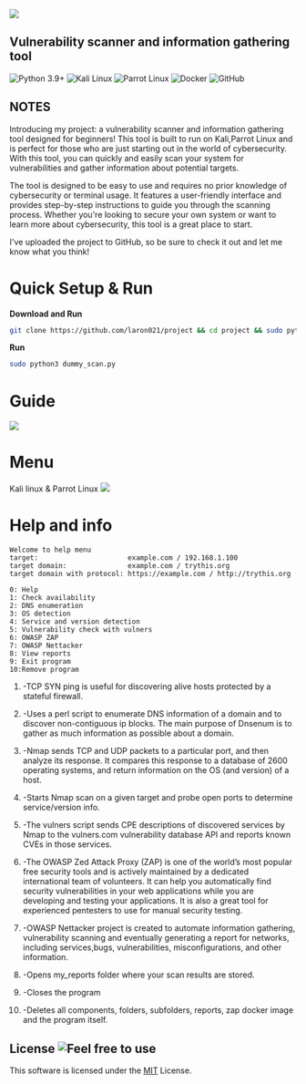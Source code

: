 ![](https://github.com/laron021/project/blob/main/sample/dummy.png)


## Vulnerability scanner and information gathering tool
![Python 3.9+](https://img.shields.io/badge/Python-3.9+-blue?style=for-the-badge&logo=Python&logoColor=informational&color=blue)
![Kali Linux](https://img.shields.io/static/v1?style=for-the-badge&message=Kali+Linux&color=557C94&logo=Kali+Linux&logoColor=FFFFFF&label=)
![Parrot Linux](https://img.shields.io/badge/Parrot%20Linux-brightgreen?style=for-the-badge&logo=Parrot&logoColor=white&color=44A833)
![Docker](https://img.shields.io/badge/-Docker-black?style=for-the-badge&logo=docker)
![GitHub](https://img.shields.io/badge/-GitHub-181717?style=for-the-badge&logo=github)


## NOTES
Introducing my project: a vulnerability scanner and information gathering tool designed for beginners! This tool is built to run on Kali,Parrot Linux and is perfect for those who are just starting out in the world of cybersecurity. With this tool, you can quickly and easily scan your system for vulnerabilities and gather information about potential targets.

The tool is designed to be easy to use and requires no prior knowledge of cybersecurity or terminal usage. It features a user-friendly interface and provides step-by-step instructions to guide you through the scanning process. Whether you're looking to secure your own system or want to learn more about cybersecurity, this tool is a great place to start.

I've uploaded the project to GitHub, so be sure to check it out and let me know what you think!


# Quick Setup & Run
**Download and Run**
```bash
git clone https://github.com/laron021/project && cd project && sudo python3 dummy_scan.py
```
**Run**
```bash
sudo python3 dummy_scan.py
```
# Guide
![](https://github.com/laron021/project/blob/main/sample/setup%26run.gif)

# Menu
Kali linux & Parrot Linux
![](https://github.com/laron021/project/blob/main/sample/kali2.png)

# Help and info
```
Welcome to help menu
target:                      example.com / 192.168.1.100
target domain:               example.com / trythis.org
target domain with protocol: https://example.com / http://trythis.org

0: Help
1: Check availability
2: DNS enumeration
3: OS detection
4: Service and version detection
5: Vulnerability check with vulners 
6: OWASP ZAP
7: OWASP Nettacker
8: View reports
9: Exit program
10:Remove program
```
1. -TCP SYN ping is useful for discovering alive hosts protected by a stateful firewall.

2. -Uses a perl script to enumerate DNS information of a domain and to discover non-contiguous ip blocks. 
    The main purpose of Dnsenum is to gather as much information as possible about a domain.                                                                                                                               
3. -Nmap sends TCP and UDP packets to a particular port, and then analyze its response. It compares this response to a database of 2600 operating systems, and return information on the OS (and version) of a host.

4. -Starts Nmap scan on a given target and probe open ports to determine service/version info.

5. -The vulners script sends CPE descriptions of discovered services by Nmap to the vulners.com vulnerability database API and reports known CVEs in those services.

6. -The OWASP Zed Attack Proxy (ZAP) is one of the world’s most popular free security tools and is actively maintained  by a dedicated international team of volunteers. It can help you automatically find security vulnerabilities in your web applications while you are developing and testing your applications. It is also a great tool for experienced pentesters to use for manual security testing.                                                                                                                                
7. -OWASP Nettacker project is created to automate information gathering, vulnerability scanning and eventually generating a report for networks, including services,bugs, vulnerabilities, misconfigurations, and other information.

8. -Opens my_reports folder where your scan results are stored. 

9. -Closes the program 

10. -Deletes all components, folders, subfolders, reports, zap docker image and the program itself. 

## License ![Feel free to use](https://img.shields.io/badge/Feel%20free%20to%20use-18A303?style=flat)
This software is licensed under the [MIT](https://github.com/laron021/project/blob/main/LICENSE) License.
